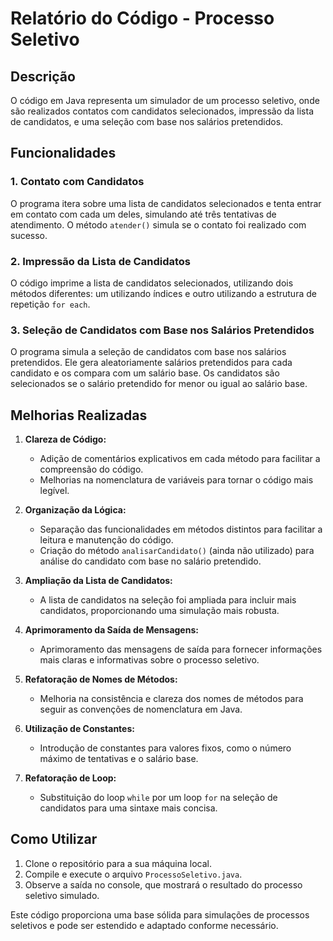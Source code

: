 # Relatório do Código - Processo Seletivo

## Descrição
O código em Java representa um simulador de um processo seletivo, onde são realizados contatos com candidatos selecionados, impressão da lista de candidatos, e uma seleção com base nos salários pretendidos.

## Funcionalidades

### 1. Contato com Candidatos
O programa itera sobre uma lista de candidatos selecionados e tenta entrar em contato com cada um deles, simulando até três tentativas de atendimento. O método `atender()` simula se o contato foi realizado com sucesso.

### 2. Impressão da Lista de Candidatos
O código imprime a lista de candidatos selecionados, utilizando dois métodos diferentes: um utilizando índices e outro utilizando a estrutura de repetição `for each`.

### 3. Seleção de Candidatos com Base nos Salários Pretendidos
O programa simula a seleção de candidatos com base nos salários pretendidos. Ele gera aleatoriamente salários pretendidos para cada candidato e os compara com um salário base. Os candidatos são selecionados se o salário pretendido for menor ou igual ao salário base.

## Melhorias Realizadas

1. **Clareza de Código:**
   - Adição de comentários explicativos em cada método para facilitar a compreensão do código.
   - Melhorias na nomenclatura de variáveis para tornar o código mais legível.

2. **Organização da Lógica:**
   - Separação das funcionalidades em métodos distintos para facilitar a leitura e manutenção do código.
   - Criação do método `analisarCandidato()` (ainda não utilizado) para análise do candidato com base no salário pretendido.

3. **Ampliação da Lista de Candidatos:**
   - A lista de candidatos na seleção foi ampliada para incluir mais candidatos, proporcionando uma simulação mais robusta.

4. **Aprimoramento da Saída de Mensagens:**
   - Aprimoramento das mensagens de saída para fornecer informações mais claras e informativas sobre o processo seletivo.

5. **Refatoração de Nomes de Métodos:**
   - Melhoria na consistência e clareza dos nomes de métodos para seguir as convenções de nomenclatura em Java.

6. **Utilização de Constantes:**
   - Introdução de constantes para valores fixos, como o número máximo de tentativas e o salário base.

7. **Refatoração de Loop:**
   - Substituição do loop `while` por um loop `for` na seleção de candidatos para uma sintaxe mais concisa.

## Como Utilizar

1. Clone o repositório para a sua máquina local.
2. Compile e execute o arquivo `ProcessoSeletivo.java`.
3. Observe a saída no console, que mostrará o resultado do processo seletivo simulado.

Este código proporciona uma base sólida para simulações de processos seletivos e pode ser estendido e adaptado conforme necessário.